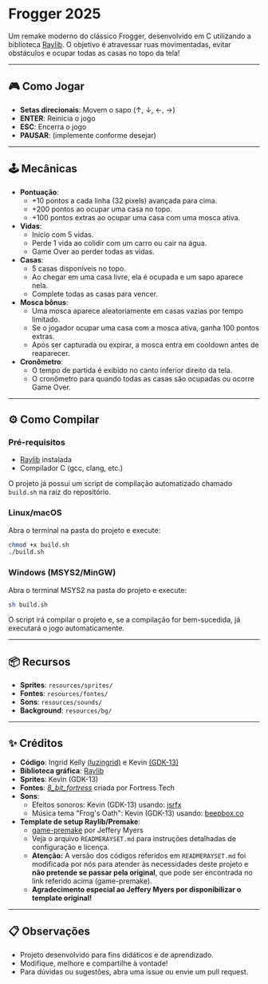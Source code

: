 # Frogger 2025 

Um remake moderno do clássico Frogger, desenvolvido em C utilizando a biblioteca [Raylib](https://www.raylib.com/). O objetivo é atravessar ruas movimentadas, evitar obstáculos e ocupar todas as casas no topo da tela!

---

## 🎮 Como Jogar

- **Setas direcionais**: Movem o sapo (↑, ↓, ←, →)
- **ENTER**: Reinicia o jogo
- **ESC**: Encerra o jogo
- **PAUSAR**: (implemente conforme desejar)

---

## 🕹️ Mecânicas

- **Pontuação**:  
    - +10 pontos a cada linha (32 pixels) avançada para cima.
    - +200 pontos ao ocupar uma casa no topo.
    - +100 pontos extras ao ocupar uma casa com uma mosca ativa.
- **Vidas**:  
    - Início com 5 vidas.
    - Perde 1 vida ao colidir com um carro ou cair na água.
    - Game Over ao perder todas as vidas.
- **Casas**:  
    - 5 casas disponíveis no topo.
    - Ao chegar em uma casa livre, ela é ocupada e um sapo aparece nela.
    - Complete todas as casas para vencer.
- **Mosca bônus**:
    - Uma mosca aparece aleatoriamente em casas vazias por tempo limitado.
    - Se o jogador ocupar uma casa com a mosca ativa, ganha 100 pontos extras.
    - Após ser capturada ou expirar, a mosca entra em cooldown antes de reaparecer.
- **Cronômetro**:
    - O tempo de partida é exibido no canto inferior direito da tela.
    - O cronômetro para quando todas as casas são ocupadas ou ocorre Game Over.

---

## ⚙️ Como Compilar

### Pré-requisitos

- [Raylib](https://www.raylib.com/) instalada
- Compilador C (gcc, clang, etc.)

O projeto já possui um script de compilação automatizado chamado `build.sh` na raiz do repositório.

### Linux/macOS

Abra o terminal na pasta do projeto e execute:

```sh
chmod +x build.sh
./build.sh
```

### Windows (MSYS2/MinGW)

Abra o terminal MSYS2 na pasta do projeto e execute:

```sh
sh build.sh
```

O script irá compilar o projeto e, se a compilação for bem-sucedida, já executará o jogo automaticamente.

---

## 📦 Recursos

- **Sprites**: `resources/sprites/`
- **Fontes**: `resources/fontes/`
- **Sons**: `resources/sounds/`
- **Background**: `resources/bg/`

---

## ✨ Créditos

- **Código**: Ingrid Kelly [(luzingrid)](https://github.com/luzingrid) e Kevin [(GDK-13)](https://github.com/GDK-13)
- **Biblioteca gráfica**: [Raylib](https://www.raylib.com/)
- **Sprites**: Kevin (GDK-13)
- **Fontes**: [*8_bit_fortress*](https://www.dafont.com/pt/8-bit-fortress.font?l[]=10) criada por Fortress Tech 
- **Sons**:  
    - Efeitos sonoros: Kevin (GDK-13) usando: [jsrfx](https://sfxr.me/)
    - Música tema "Frog's Oath": Kevin (GDK-13) usando: [beepbox.co](https://www.beepbox.co)
- **Template de setup Raylib/Premake**:  
    - [game-premake](https://github.com/raylib-extras/game-premake/) por Jeffery Myers  
    - Veja o arquivo `READMERAYSET.md` para instruções detalhadas de configuração e licença.
    - **Atenção:** A versão dos códigos referidos em `READMERAYSET.md` foi modificada por nós para atender às necessidades deste projeto e **não pretende se passar pela original**, que pode ser encontrada no link referido acima (game-premake).
    - **Agradecimento especial ao Jeffery Myers por disponibilizar o template original!**

---

## 📋 Observações

- Projeto desenvolvido para fins didáticos e de aprendizado.
- Modifique, melhore e compartilhe à vontade!
- Para dúvidas ou sugestões, abra uma issue ou envie um pull request.

